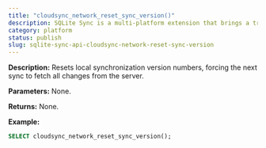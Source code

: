 ```yaml
---
title: "cloudsync_network_reset_sync_version()"
description: SQLite Sync is a multi-platform extension that brings a true local-first experience to your applications with minimal effort.
category: platform
status: publish
slug: sqlite-sync-api-cloudsync-network-reset-sync-version
---
```


**Description:** Resets local synchronization version numbers, forcing the next sync to fetch all changes from the server.

**Parameters:** None.

**Returns:** None.

**Example:**

```sql
SELECT cloudsync_network_reset_sync_version();
```
